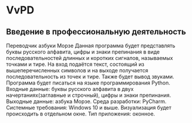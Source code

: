 # VvPD
Введение в профессиональную деятельность  
----------------------------------------------------------------------------------------------------------------------------------------------------------------
Переводчик азбуки Морзе
Данная программа будет представлять буквы русского алфавита, цифры и знаки препинания в виде последовательностей длинных и коротких сигналов, называемых точками и тире.
На вход подаётся текст, состоящий из вышеперечисленных символов и на выходе получается последовательность из точек и тире. Также будет вывод звуками.
Программа будет писаться на языке программирования Python.
Входные данные: буквы русского алфавита в двух начертаниях(заглавные и строчный), цифры и знаки препинания.
Выходные данные: азбука Морзе.
Среда разработки: PyCharm.
Системные требования: Windows 10 и выше.
Визуализация будет происходить в отдельном окне.
Тип приложения: оконное.
